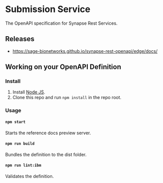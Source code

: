 # Submission Service

The OpenAPI specification for Synapse Rest Services.

## Releases
* https://sage-bionetworks.github.io/synapse-rest-openapi/edge/docs/


## Working on your OpenAPI Definition

### Install

1. Install [Node JS](https://nodejs.org/).
2. Clone this repo and run `npm install` in the repo root.

### Usage

#### `npm start`

Starts the reference docs preview server.

#### `npm run build`

Bundles the definition to the dist folder.

#### `npm run lint:ibm`

Validates the definition.